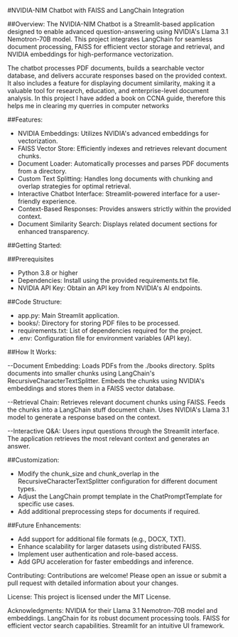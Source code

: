 #NVIDIA-NIM Chatbot with FAISS and LangChain Integration

##Overview:
The NVIDIA-NIM Chatbot is a Streamlit-based application designed to enable advanced question-answering using NVIDIA's Llama 3.1 Nemotron-70B model. This project integrates LangChain for seamless document processing, FAISS for efficient vector storage and retrieval, and NVIDIA embeddings for high-performance vectorization.

The chatbot processes PDF documents, builds a searchable vector database, and delivers accurate responses based on the provided context. It also includes a feature for displaying document similarity, making it a valuable tool for research, education, and enterprise-level document analysis.
In this project I have added a book on CCNA guide, therefore this helps me in clearing my querries in  computer networks

##Features:
* NVIDIA Embeddings: Utilizes NVIDIA's advanced embeddings for vectorization.
* FAISS Vector Store: Efficiently indexes and retrieves relevant document chunks.
* Document Loader: Automatically processes and parses PDF documents from a directory.
* Custom Text Splitting: Handles long documents with chunking and overlap strategies for optimal retrieval.
* Interactive Chatbot Interface: Streamlit-powered interface for a user-friendly experience.
* Context-Based Responses: Provides answers strictly within the provided context.
* Document Similarity Search: Displays related document sections for enhanced transparency.

##Getting Started:

##Prerequisites
* Python 3.8 or higher
* Dependencies: Install using the provided requirements.txt file.
* NVIDIA API Key: Obtain an API key from NVIDIA's AI endpoints.

##Code Structure:

* app.py: Main Streamlit application.
* books/: Directory for storing PDF files to be processed.
* requirements.txt: List of dependencies required for the project.
* .env: Configuration file for environment variables (API key).

##How It Works:

--Document Embedding:
Loads PDFs from the ./books directory.
Splits documents into smaller chunks using LangChain's RecursiveCharacterTextSplitter.
Embeds the chunks using NVIDIA's embeddings and stores them in a FAISS vector database.

--Retrieval Chain:
Retrieves relevant document chunks using FAISS.
Feeds the chunks into a LangChain stuff document chain.
Uses NVIDIA's Llama 3.1 model to generate a response based on the context.

--Interactive Q&A:
Users input questions through the Streamlit interface.
The application retrieves the most relevant context and generates an answer.

##Customization:

* Modify the chunk_size and chunk_overlap in the RecursiveCharacterTextSplitter configuration for different document types.
* Adjust the LangChain prompt template in the ChatPromptTemplate for specific use cases.
* Add additional preprocessing steps for documents if required.

##Future Enhancements:

* Add support for additional file formats (e.g., DOCX, TXT).
* Enhance scalability for larger datasets using distributed FAISS.
* Implement user authentication and role-based access.
* Add GPU acceleration for faster embeddings and inference.

Contributing:
Contributions are welcome! Please open an issue or submit a pull request with detailed information about your changes.

License:
This project is licensed under the MIT License.

Acknowledgments:
NVIDIA for their Llama 3.1 Nemotron-70B model and embeddings.
LangChain for its robust document processing tools.
FAISS for efficient vector search capabilities.
Streamlit for an intuitive UI framework.


